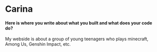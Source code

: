 # Carina

#### Here is where you write about what you built and what does your code do?
My webside is about a group of young teenagers who plays minecraft, Among Us, Genshin Impact, etc.
